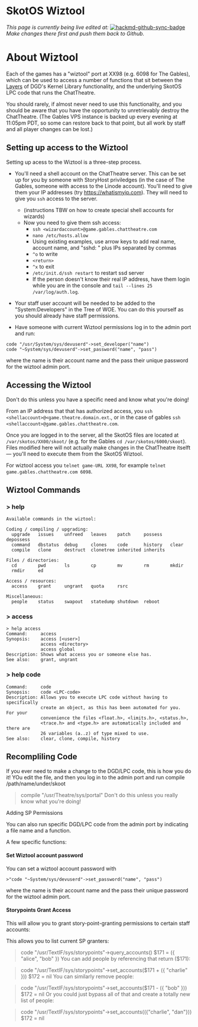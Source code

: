 # SkotOS Wiztool

*This page is currently being live edited at:*
[![hackmd-github-sync-badge](https://hackmd.io/74QwMEbtSWWYcgm97_MDww/badge)](https://hackmd.io/74QwMEbtSWWYcgm97_MDww)
</br>
*Make changes there first and push them back to Github.*

# About Wiztool

Each of the games has a "wiztool" port at XX98 (e.g. 6098 for The Gables), which can be used to access a number of functions that sit between the [Layers](./Layers.md) of DGD's Kernel Library functionality, and the underlying SkotOS LPC code that runs the ChatTheatre.

You should rarely, if almost never need to use this functionality, and you should be aware that you have the opportunity to unretrievably destroy the ChatTheatre. (The Gables VPS instance is backed up every evening at 11:05pm PDT, so some can restore back to that point, but all work by staff and all player changes can be lost.)

## Setting up access to the Wiztool

Setting up acess to the Wiztool is a three-step process.

* You'll need a shell account on the ChatTheatre server. This can be set up for you by someone with StoryHost priviledges (in the case of The Gables, someone with access to the Linode account). You'll need to give them your IP addresses (try https://whatismyip.com). They will need to give you `ssh` access to the server.
    * (instructions TBW on how to create special shell accounts for wizards)
    * Now you need to give them ssh access:
        * `ssh <wizardaccount>@game.gables.chattheatre.com`
        * `nano /etc/hosts.allow`
        * Using existing examples, use arrow keys to add real name, account name, and "sshd: " plus IPs separated by commas
        * `^o` to write
        * `<return>`
        * `^x` to exit
        * `/etc/init.d/ssh restart` to restart ssd server
        * If the person doesn't know their real IP address, have them login while you are in the console and `tail --lines 25 /var/log/auth.log`. 

* Your staff user account will be needed to be added to the "System:Developers" in the Tree of WOE. You can do this yourself as you should already have staff permissions.

* Have someone with current Wiztool permissions log in to the admin port and run:

```
code "/usr/System/sys/devuserd"->set_developer("name")
code "~System/sys/devuserd"->set_password("name", "pass")
```
where the name is their account name and the pass their unique password for the wiztool admin port.

## Accessing the Wiztool

Don't do this unless you have a specific need and know what you're doing!

From an IP address that that has authorized access, you `ssh <shellaccount>@<game.theatre.domain.ext`., or in the case of gables `ssh <shellaccount>@game.gables.chattheatre.com`.

Once you are logged in to the server, all the SkotOS files are located at `/var/skotos/XX00/skoot/` (e.g. for the Gables `cd /var/skotos/6000/skoot`). Files modified here will not actually make changes in the ChatTheatre itselft — you'll need to execute them from the SkotOS Wiztool.

For wiztool access you `telnet game-URL XX98`, for example `telnet game.gables.chattheatre.com 6098`.


## Wiztool Commands

### > help

```
Available commands in the wiztool:

Coding / compiling / upgrading:
  upgrade   issues    unfreed   leaves    patch     possess   depossess
  command   dbstatus  debug     clones    code      history   clear
  compile   clone     destruct  clonetree inherited inherits

Files / directories:
  cd        pwd       ls        cp        mv        rm        mkdir
  rmdir     ed

Access / resources:
  access    grant     ungrant   quota     rsrc

Miscellaneous:
  people    status    swapout   statedump shutdown  reboot

````
### > access
```
> help access
Command:     access
Synopsis:    access [<user>]
             access <directory>
             access global
Description: Shows what access you or someone else has.
See also:    grant, ungrant
```

### > help code

```
Command:     code
Synopsis:    code <LPC-code>
Description: Allows you to execute LPC code without having to specifically
             create an object, as this has been automated for you.  For your
             convenience the files <float.h>, <limits.h>, <status.h>,
             <trace.h> and <type.h> are automatically included and there are
             26 variables (a..z) of type mixed to use.
See also:    clear, clone, compile, history
```


## Recompliling Code

If you ever need to make a change to the DGD/LPC code, this is how you do it! YOu edit the file, and then you log in to the admin port and run compile /path/name/under/skoot

> compile "/usr/Theatre/sys/portal"
Don't do this unless you really know what you're doing!

Adding SP Permissions

You can also run specific DGD/LPC code from the admin port by indicating a file name and a function.

A few specific functions:

#### Set Wiztool account password

You can set a wiztool account password with
```
>"code "~System/sys/devuserd"->set_password("name", "pass")
```
where the name is their account name and the pass their unique password for the wiztool admin port.

#### Storypoints Grant Access

This will allow you to grant story-point-granting permissions to certain staff accounts:

This allows you to list current SP granters:

> code "/usr/TextIF/sys/storypoints"->query_accounts() 
$171 = ({ "alice", "bob" })
You can add people by referencing that return ($171):

> code "/usr/TextIF/sys/storypoints"->set_accounts($171 + ({ "charlie" }))
$172 = nil
You can similarly remove people:

> code "/usr/TextIF/sys/storypoints"->set_accounts($171 - ({ "bob" }))
$172 = nil
Or you could just bypass all of that and create a totally new list of people:

> code "/usr/TextIF/sys/storypoints"->set_accounts(({"charlie", "dan"}))
$172 = nil


